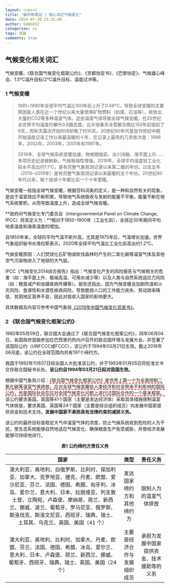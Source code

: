 ```yaml
---
layout: cnpost
title: "碳中和笔记 | 核心词之气候变化"
date: 2024-07-30 23:35:00
author: SANSUIZ
categories: cn
tags: 双碳
comments: true
---
```


## 气候变化相关词汇

气候变暖、《联合国气候变化框架公约》、《京都协定书》、《巴黎协定》、气候雄心峰会、1.5℃温升目标/2℃温升目标、温度过冲等。

### 1 气候变暖

> 1981~1990年全球平均气温比100年前上升了0.48℃。导致全球变暖的主要原因是人类在近一个世纪以来大量使用矿物燃料（如煤、石油等），排放出大量的CO2等多种温室气体。这些温室气体导致全球气候变暖。在20世纪全世界平均温度约攀升0.6摄氏度。北半球春天冰雪解冻期比150年前提前了9天，而秋天霜冻开始时间却晚了约10天。20世纪90年代是自19世纪中期开始温度记录工作以来最温暖的十年，在记录上最热的几年依次是：1998年，2002年，2003年，2001年和1997年。
> 
> 2019年，全球气候系统变暖加速，物候期提前、冰川消融、海平面上升……多项历史纪录被刷新，气候极端性增强。2019年，全球平均温度较工业化前水平高出约1.1℃，是有完整气象观测记录以来第二暖的年份。过去五年（2015~2019年）是有完整气象观测记录以来最暖的五个年份。20世纪80年代以来，每个连续十年都比前一个十年更暖。

气候变暖一般指全球气候变暖，根据百科词条的定义，是一种和自然有关的现象，是由于温室效应不断积累，导致地气系统吸收与发射的能量不平衡，能量不断在地气系统累积，从而导致温度上升，造成全球气候变暖。

**政府间气候变化专门委员会（Intergovermental Panel on Climate Change, IPCC）将其定义为：**相对于1850-1900年（工业化前），全球近30年期间平均地表温度和海表温度的增加。

自1850年来，全球的平均气温不断升高，尤其是1975年后，气温增长加速。世界气象组织秘书长塔拉斯表示，2020年全球平均气温比工业化前高出约1.2℃。

气候变暖原因：人们焚烧化石矿物或砍伐森林时产生的二氧化碳等温室气体及其他空气污染物进入了地球的大气层。

IPCC《气候变化2014综合报告》指出：气候变化产生的风险报告与气候相关的危害（如：海平面上升、极端高温、可用水减少等）以及人类与自然系统适应力风险（如：粮食减产和虫媒疾病传播等）。报告还指出，因为气候变暖会加剧热浪和火灾风险、食源性和水源性疾病风险、导致脆弱人口的工作能力丧失、劳动效率降低、贫困地区营养不良，因此对低收入国家的影响更大。

具体数据及内容可参考中国气象局[《2019年中国气候变化蓝皮书》](https://www.cma.gov.cn/zfxxgk/gknr/qxbg/201905/t20190524_1709279.html)。

### 2 《联合国气候变化框架公约》

1992年05月09日，联合国大会通过了《联合国气候变化框架公约》，同年06月04日，各国政府首脑参加在巴西里约热内卢召开的联合国环境与发展大会，并签署了该国际公约（UNFCCC或FCCC），该公约于1994年03月21日生效。截止2016年06月底，该公约在全球范围内共有197个缔约方。

我国于1992年11月07日经全国人大批准该公约，并于1993年01月05日将批准文书交存联合国秘书长处。**该公约自1994年03月21日起对我国生效。**

根据中国气象局介绍：<span style="border-bottom: 2px dashed red;">《联合国气候变化框架公约》是世界上第一个为全面控制二氧化碳等温室气体排放，应对全球气候变暖给人类经济和社会带来不利影响的国际公约，也是国际社会在应对全球气候变化问题上进行过国际合作的一个基本框架。</span>该公约要求美国、英国等41个国家（主要是发达经济体）采取具体措施限制温室气体排放，要求美国、英国等24个国家（主要是经合组织成员）向发展中国家提供资金和技术支持。**发展中国家不承担具有法律约束的减排义务。**

该公约的最终目标是稳定大气中温室气体的浓度，防止气候系统收到危险的人为干扰，使生态系统能够自然地适应气候变化、确保粮食生产免受威胁，并使经济发展能够可持续地进行。

<center><strong>表1 公约缔约方责任义务</strong></center>

|国家|类型|责任义务|
:-:|:-:|:-:
澳大利亚、奥地利、白俄罗斯、比利时、保加利亚、加拿大、克罗地亚、捷克、丹麦、欧盟、爱沙尼亚、芬兰、法国、德国、希腊、匈牙利、冰岛、爱尔兰、意大利、日本、拉脱维亚、列支敦士登、立陶宛、卢森堡、摩纳哥、荷兰、新西兰、挪威、波兰、葡萄牙、罗马尼亚、俄罗斯、斯洛伐克、斯洛文尼亚、西班牙、瑞典、瑞士、土耳其、乌克兰、英国、美国（41 个）|发达国家缔约方和其他缔约方|限制人为的温室气体排放
澳大利亚、奥地利、比利时、加拿大、丹麦、欧盟、芬兰、法国、德国、希腊、冰岛、爱尔兰、意大利、日本、卢森堡、荷兰、新西兰、挪威、葡萄牙、西班牙、瑞典、瑞士、英国、美国（24 个）|主要是经济合作与发展组织成员|承担为发展中国家提供资金、技术援助等的义务


